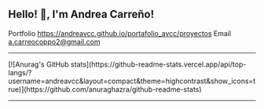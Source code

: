 ## Hello! :wave:, I'm Andrea Carreño!

Portfolio https://andreavcc.github.io/portafolio_avcc/proyectos
Email a.carreocoppo2@gmail.com

<hr>
[![Anurag's GitHub stats](https://github-readme-stats.vercel.app/api/top-langs/?username=andreavcc&layout=compact&theme=highcontrast&show_icons=true)](https://github.com/anuraghazra/github-readme-stats)

<hr>



